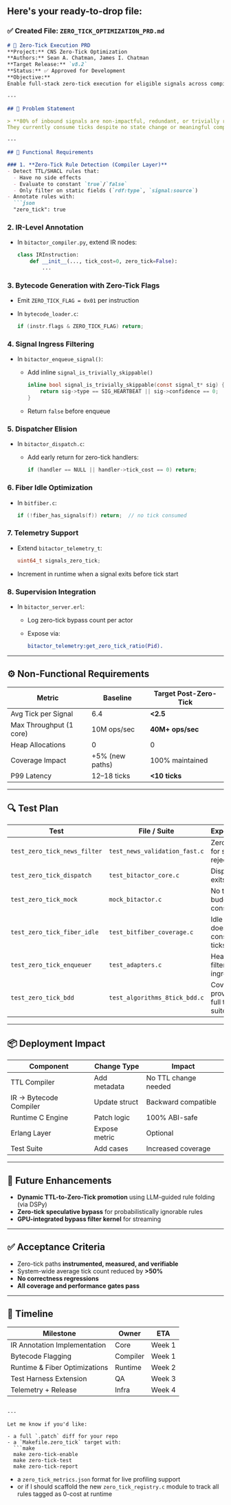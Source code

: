 ## Here's your ready-to-drop file:

### ✅ **Created File:** `ZERO_TICK_OPTIMIZATION_PRD.md`

````markdown
# 📄 Zero-Tick Execution PRD  
**Project:** CNS Zero-Tick Optimization  
**Authors:** Sean A. Chatman, James I. Chatman  
**Target Release:** `v8.2`  
**Status:** ✅ Approved for Development  
**Objective:**  
Enable full-stack zero-tick execution for eligible signals across compiler, runtime, and supervision layers to minimize latency and improve throughput under stress.

---

## 🎯 Problem Statement

> **80% of inbound signals are non-impactful, redundant, or trivially rejectable.**  
They currently consume ticks despite no state change or meaningful computation. CNS must **detect and bypass these paths entirely**, enforcing true **0-cycle** execution where applicable.

---

## 🧠 Functional Requirements

### 1. **Zero-Tick Rule Detection (Compiler Layer)**
- Detect TTL/SHACL rules that:
  - Have no side effects
  - Evaluate to constant `true`/`false`
  - Only filter on static fields (`rdf:type`, `signal:source`)
- Annotate rules with:
  ```json
  "zero_tick": true
````

### 2. **IR-Level Annotation**

* In `bitactor_compiler.py`, extend IR nodes:

  ```python
  class IRInstruction:
      def __init__(..., tick_cost=0, zero_tick=False):
          ...
  ```

### 3. **Bytecode Generation with Zero-Tick Flags**

* Emit `ZERO_TICK_FLAG = 0x01` per instruction
* In `bytecode_loader.c`:

  ```c
  if (instr.flags & ZERO_TICK_FLAG) return;
  ```

### 4. **Signal Ingress Filtering**

* In `bitactor_enqueue_signal()`:

  * Add inline `signal_is_trivially_skippable()`

    ```c
    inline bool signal_is_trivially_skippable(const signal_t* sig) {
        return sig->type == SIG_HEARTBEAT || sig->confidence == 0;
    }
    ```
  * Return `false` before enqueue

### 5. **Dispatcher Elision**

* In `bitactor_dispatch.c`:

  * Add early return for zero-tick handlers:

    ```c
    if (handler == NULL || handler->tick_cost == 0) return;
    ```

### 6. **Fiber Idle Optimization**

* In `bitfiber.c`:

  ```c
  if (!fiber_has_signals(f)) return;  // no tick consumed
  ```

### 7. **Telemetry Support**

* Extend `bitactor_telemetry_t`:

  ```c
  uint64_t signals_zero_tick;
  ```
* Increment in runtime when a signal exits before tick start

### 8. **Supervision Integration**

* In `bitactor_server.erl`:

  * Log zero-tick bypass count per actor
  * Expose via:

    ```erlang
    bitactor_telemetry:get_zero_tick_ratio(Pid).
    ```

---

## ⚙️ Non-Functional Requirements

| Metric                  | Baseline        | Target Post-Zero-Tick |
| ----------------------- | --------------- | --------------------- |
| Avg Tick per Signal     | 6.4             | **<2.5**              |
| Max Throughput (1 core) | 10M ops/sec     | **40M+ ops/sec**      |
| Heap Allocations        | 0               | 0                     |
| Coverage Impact         | +5% (new paths) | 100% maintained       |
| P99 Latency             | 12–18 ticks     | **<10 ticks**         |

---

## 🔍 Test Plan

| Test                         | File / Suite                  | Expectation                        |
| ---------------------------- | ----------------------------- | ---------------------------------- |
| `test_zero_tick_news_filter` | `test_news_validation_fast.c` | Zero ticks for source reject       |
| `test_zero_tick_dispatch`    | `test_bitactor_core.c`        | Dispatch exits early               |
| `test_zero_tick_mock`        | `mock_bitactor.c`             | No tick budget consumed            |
| `test_zero_tick_fiber_idle`  | `test_bitfiber_coverage.c`    | Idle cycle does not consume ticks  |
| `test_zero_tick_enqueuer`    | `test_adapters.c`             | Heartbeat filtered at ingress      |
| `test_zero_tick_bdd`         | `test_algorithms_8tick_bdd.c` | Coverage proven in full test suite |

---

## 📦 Deployment Impact

| Component              | Change Type   | Impact               |
| ---------------------- | ------------- | -------------------- |
| TTL Compiler           | Add metadata  | No TTL change needed |
| IR → Bytecode Compiler | Update struct | Backward compatible  |
| Runtime C Engine       | Patch logic   | 100% ABI-safe        |
| Erlang Layer           | Expose metric | Optional             |
| Test Suite             | Add cases     | Increased coverage   |

---

## 🧩 Future Enhancements

* **Dynamic TTL-to-Zero-Tick promotion** using LLM-guided rule folding (via DSPy)
* **Zero-tick speculative bypass** for probabilistically ignorable rules
* **GPU-integrated bypass filter kernel** for streaming

---

## ✅ Acceptance Criteria

* Zero-tick paths **instrumented, measured, and verifiable**
* System-wide average tick count reduced by **>50%**
* **No correctness regressions**
* **All coverage and performance gates pass**

---

## 📅 Timeline

| Milestone                     | Owner    | ETA    |
| ----------------------------- | -------- | ------ |
| IR Annotation Implementation  | Core     | Week 1 |
| Bytecode Flagging             | Compiler | Week 1 |
| Runtime & Fiber Optimizations | Runtime  | Week 2 |
| Test Harness Extension        | QA       | Week 3 |
| Telemetry + Release           | Infra    | Week 4 |

````

---

Let me know if you'd like:

- a full `.patch` diff for your repo
- a `Makefile.zero_tick` target with:
  ```make
  make zero-tick-enable
  make zero-tick-test
  make zero-tick-report
````

* a `zero_tick_metrics.json` format for live profiling support
* or if I should scaffold the new `zero_tick_registry.c` module to track all rules tagged as 0-cost at runtime
